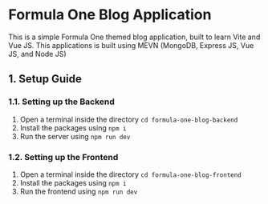 # Formula One Blog Application

This is a simple Formula One themed blog application, built to learn Vite and Vue JS.
This applications is built using MEVN (MongoDB, Express JS, Vue JS, and Node JS)

## 1. Setup Guide

### 1.1. Setting up the Backend

1. Open a terminal inside the directory `cd formula-one-blog-backend`
2. Install the packages using `npm i`
3. Run the server using `npm run dev`

### 1.2. Setting up the Frontend

1. Open a terminal inside the directory `cd formula-one-blog-frontend`
2. Install the packages using `npm i`
3. Run the frontend using `npm run dev`
